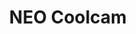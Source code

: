 ---
guid: 2002
title: "NEO Coolcam"
category: Neo-coolcam
description: "Avec plus de 10 ans d'expérience de fabrication, NEO Coolcam remporte un grand succès dans la domotique. Spécialement dans le domaine des ondes z. Nous sommes la première marque chinoise dans la production de produits de la série zwave. des produits. produits de la série zigbee."
locale: fr_FR
sitemap:
  changefreq: 'monthly'
  exclude: 'no'
  priority: 0.5
  lastmod:  # date to end modification
  redirect_from: 
    - /categorie-produit/brand/neocoolcam/
---
